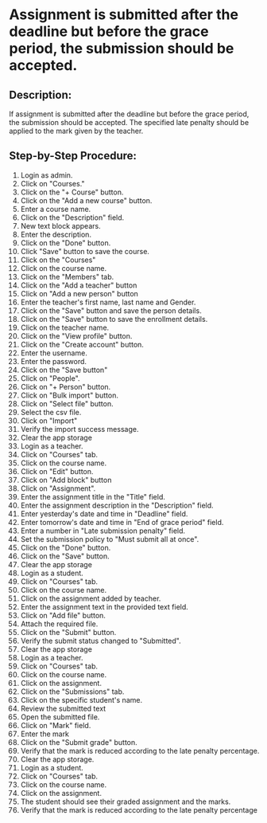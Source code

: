 # Assignment is submitted after the deadline but before the grace period, the submission should be accepted.

## Description:

If assignment is submitted after the deadline but before the grace period, the submission should be accepted. The specified late penalty should be applied to the mark given by the teacher.


## Step-by-Step Procedure:

1. Login as admin.
2. Click on "Courses."
3. Click on the "+ Course" button.
4. Click on the "Add a new course" button.
5. Enter a course name.
6. Click on the "Description" field.
7. New text block appears.
8. Enter the description.
9. Click on the "Done" button.
10. Click "Save" button to save the course.
11. Click on the "Courses"
12. Click on the course name.
13. Click on the "Members" tab.
14. Click on the "Add a teacher" button
15. Click on "Add a new person" button
16. Enter the teacher's first name, last name and Gender.
17. Click on the "Save" button and save the person details.
18. Click on the "Save" button to save the enrollment details.
19. Click on the teacher name.
20. Click on the "View profile" button.
21. Click on the "Create account" button.
22. Enter the username.
23. Enter the password.
24. Click on the "Save button"
25. Click on "People".
26. Click on "+ Person" button.
27. Click on "Bulk import" button.
28. Click on "Select file" button.
29. Select the csv file.
30. Click on "Import"
31. Verify the import success message.
32. Clear the app storage
33. Login as a teacher.
34. Click on "Courses" tab.
35. Click on the course name.
36. Click on "Edit" button.
37. Click on "Add block" button
38. Click on "Assignment".
39. Enter the assignment title in the "Title" field.
40. Enter the assignment description in the "Description" field.
41. Enter yesterday's date and time in "Deadline" field.
42. Enter tomorrow's date and time in "End of grace period" field.
43. Enter a number in "Late submission penalty" field. 
44. Set the submission policy to "Must submit all at once". 
45. Click on the "Done" button. 
46. Click on the "Save" button. 
47. Clear the app storage
48. Login as a student. 
49. Click on "Courses" tab. 
50. Click on the course name. 
51. Click on the assignment added by teacher. 
52. Enter the assignment text in the provided text field. 
53. Click on "Add file" button. 
54. Attach the required file. 
55. Click on the "Submit" button. 
56. Verify the submit status changed to "Submitted". 
57. Clear the app storage 
58. Login as a teacher. 
59. Click on "Courses" tab. 
60. Click on the course name. 
61. Click on the assignment. 
62. Click on the "Submissions" tab. 
63. Click on the specific student's name.
64. Review the submitted text 
65. Open the submitted file. 
66. Click on "Mark" field. 
67. Enter the mark 
68. Click on the "Submit grade" button.
69. Verify that the mark is reduced according to the late penalty percentage.
70. Clear the app storage. 
71. Login as a student. 
72. Click on "Courses" tab. 
73. Click on the course name. 
74. Click on the assignment. 
75. The student should see their graded assignment and the marks. 
76. Verify that the mark is reduced according to the late penalty percentage 